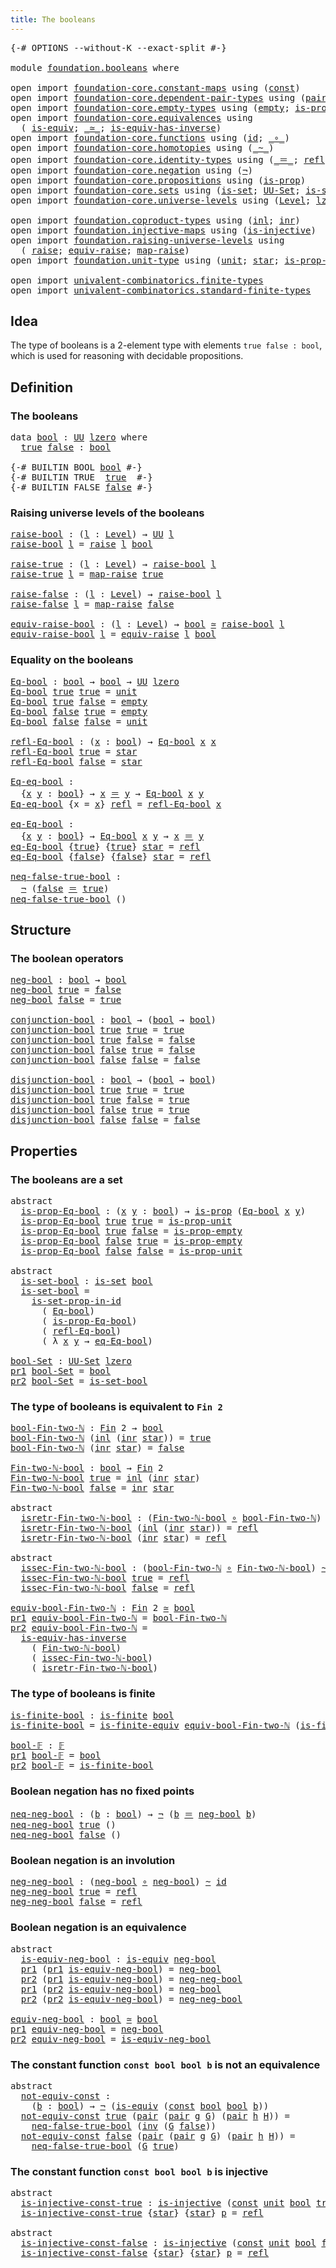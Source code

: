 ```yaml
---
title: The booleans
---
```


<pre class="Agda"><a id="38" class="Symbol">{-#</a> <a id="42" class="Keyword">OPTIONS</a> <a id="50" class="Pragma">--without-K</a> <a id="62" class="Pragma">--exact-split</a> <a id="76" class="Symbol">#-}</a>

<a id="81" class="Keyword">module</a> <a id="88" href="foundation.booleans.html" class="Module">foundation.booleans</a> <a id="108" class="Keyword">where</a>

<a id="115" class="Keyword">open</a> <a id="120" class="Keyword">import</a> <a id="127" href="foundation-core.constant-maps.html" class="Module">foundation-core.constant-maps</a> <a id="157" class="Keyword">using</a> <a id="163" class="Symbol">(</a><a id="164" href="foundation-core.constant-maps.html#216" class="Function">const</a><a id="169" class="Symbol">)</a>
<a id="171" class="Keyword">open</a> <a id="176" class="Keyword">import</a> <a id="183" href="foundation-core.dependent-pair-types.html" class="Module">foundation-core.dependent-pair-types</a> <a id="220" class="Keyword">using</a> <a id="226" class="Symbol">(</a><a id="227" href="foundation-core.dependent-pair-types.html#588" class="InductiveConstructor">pair</a><a id="231" class="Symbol">;</a> <a id="233" href="foundation-core.dependent-pair-types.html#605" class="Field">pr1</a><a id="236" class="Symbol">;</a> <a id="238" href="foundation-core.dependent-pair-types.html#617" class="Field">pr2</a><a id="241" class="Symbol">)</a>
<a id="243" class="Keyword">open</a> <a id="248" class="Keyword">import</a> <a id="255" href="foundation-core.empty-types.html" class="Module">foundation-core.empty-types</a> <a id="283" class="Keyword">using</a> <a id="289" class="Symbol">(</a><a id="290" href="foundation-core.empty-types.html#1057" class="Datatype">empty</a><a id="295" class="Symbol">;</a> <a id="297" href="foundation-core.empty-types.html#2377" class="Function">is-prop-empty</a><a id="310" class="Symbol">)</a>
<a id="312" class="Keyword">open</a> <a id="317" class="Keyword">import</a> <a id="324" href="foundation-core.equivalences.html" class="Module">foundation-core.equivalences</a> <a id="353" class="Keyword">using</a>
  <a id="361" class="Symbol">(</a> <a id="363" href="foundation-core.equivalences.html#1556" class="Function">is-equiv</a><a id="371" class="Symbol">;</a> <a id="373" href="foundation-core.equivalences.html#1621" class="Function Operator">_≃_</a><a id="376" class="Symbol">;</a> <a id="378" href="foundation-core.equivalences.html#3013" class="Function">is-equiv-has-inverse</a><a id="398" class="Symbol">)</a>
<a id="400" class="Keyword">open</a> <a id="405" class="Keyword">import</a> <a id="412" href="foundation-core.functions.html" class="Module">foundation-core.functions</a> <a id="438" class="Keyword">using</a> <a id="444" class="Symbol">(</a><a id="445" href="foundation-core.functions.html#322" class="Function">id</a><a id="447" class="Symbol">;</a> <a id="449" href="foundation-core.functions.html#420" class="Function Operator">_∘_</a><a id="452" class="Symbol">)</a>
<a id="454" class="Keyword">open</a> <a id="459" class="Keyword">import</a> <a id="466" href="foundation-core.homotopies.html" class="Module">foundation-core.homotopies</a> <a id="493" class="Keyword">using</a> <a id="499" class="Symbol">(</a><a id="500" href="foundation-core.homotopies.html#627" class="Function Operator">_~_</a><a id="503" class="Symbol">)</a>
<a id="505" class="Keyword">open</a> <a id="510" class="Keyword">import</a> <a id="517" href="foundation-core.identity-types.html" class="Module">foundation-core.identity-types</a> <a id="548" class="Keyword">using</a> <a id="554" class="Symbol">(</a><a id="555" href="foundation-core.identity-types.html#1865" class="Function Operator">_＝_</a><a id="558" class="Symbol">;</a> <a id="560" href="foundation-core.identity-types.html#1820" class="InductiveConstructor">refl</a><a id="564" class="Symbol">;</a> <a id="566" href="foundation-core.identity-types.html#2729" class="Function">inv</a><a id="569" class="Symbol">)</a>
<a id="571" class="Keyword">open</a> <a id="576" class="Keyword">import</a> <a id="583" href="foundation-core.negation.html" class="Module">foundation-core.negation</a> <a id="608" class="Keyword">using</a> <a id="614" class="Symbol">(</a><a id="615" href="foundation-core.negation.html#465" class="Function">¬</a><a id="616" class="Symbol">)</a>
<a id="618" class="Keyword">open</a> <a id="623" class="Keyword">import</a> <a id="630" href="foundation-core.propositions.html" class="Module">foundation-core.propositions</a> <a id="659" class="Keyword">using</a> <a id="665" class="Symbol">(</a><a id="666" href="foundation-core.propositions.html#1309" class="Function">is-prop</a><a id="673" class="Symbol">)</a>
<a id="675" class="Keyword">open</a> <a id="680" class="Keyword">import</a> <a id="687" href="foundation-core.sets.html" class="Module">foundation-core.sets</a> <a id="708" class="Keyword">using</a> <a id="714" class="Symbol">(</a><a id="715" href="foundation-core.sets.html#1113" class="Function">is-set</a><a id="721" class="Symbol">;</a> <a id="723" href="foundation-core.sets.html#1190" class="Function">UU-Set</a><a id="729" class="Symbol">;</a> <a id="731" href="foundation-core.sets.html#2789" class="Function">is-set-prop-in-id</a><a id="748" class="Symbol">)</a>
<a id="750" class="Keyword">open</a> <a id="755" class="Keyword">import</a> <a id="762" href="foundation-core.universe-levels.html" class="Module">foundation-core.universe-levels</a> <a id="794" class="Keyword">using</a> <a id="800" class="Symbol">(</a><a id="801" href="Agda.Primitive.html#597" class="Postulate">Level</a><a id="806" class="Symbol">;</a> <a id="808" href="Agda.Primitive.html#764" class="Primitive">lzero</a><a id="813" class="Symbol">;</a> <a id="815" href="foundation-core.universe-levels.html#235" class="Primitive">UU</a><a id="817" class="Symbol">)</a>

<a id="820" class="Keyword">open</a> <a id="825" class="Keyword">import</a> <a id="832" href="foundation.coproduct-types.html" class="Module">foundation.coproduct-types</a> <a id="859" class="Keyword">using</a> <a id="865" class="Symbol">(</a><a id="866" href="foundation.coproduct-types.html#1250" class="InductiveConstructor">inl</a><a id="869" class="Symbol">;</a> <a id="871" href="foundation.coproduct-types.html#1268" class="InductiveConstructor">inr</a><a id="874" class="Symbol">)</a>
<a id="876" class="Keyword">open</a> <a id="881" class="Keyword">import</a> <a id="888" href="foundation.injective-maps.html" class="Module">foundation.injective-maps</a> <a id="914" class="Keyword">using</a> <a id="920" class="Symbol">(</a><a id="921" href="foundation.injective-maps.html#1309" class="Function">is-injective</a><a id="933" class="Symbol">)</a>
<a id="935" class="Keyword">open</a> <a id="940" class="Keyword">import</a> <a id="947" href="foundation.raising-universe-levels.html" class="Module">foundation.raising-universe-levels</a> <a id="982" class="Keyword">using</a>
  <a id="990" class="Symbol">(</a> <a id="992" href="foundation.raising-universe-levels.html#973" class="Datatype">raise</a><a id="997" class="Symbol">;</a> <a id="999" href="foundation.raising-universe-levels.html#1550" class="Function">equiv-raise</a><a id="1010" class="Symbol">;</a> <a id="1012" href="foundation.raising-universe-levels.html#1038" class="InductiveConstructor">map-raise</a><a id="1021" class="Symbol">)</a>
<a id="1023" class="Keyword">open</a> <a id="1028" class="Keyword">import</a> <a id="1035" href="foundation.unit-type.html" class="Module">foundation.unit-type</a> <a id="1056" class="Keyword">using</a> <a id="1062" class="Symbol">(</a><a id="1063" href="foundation.unit-type.html#1084" class="Datatype">unit</a><a id="1067" class="Symbol">;</a> <a id="1069" href="foundation.unit-type.html#1108" class="InductiveConstructor">star</a><a id="1073" class="Symbol">;</a> <a id="1075" href="foundation.unit-type.html#2898" class="Function">is-prop-unit</a><a id="1087" class="Symbol">)</a>

<a id="1090" class="Keyword">open</a> <a id="1095" class="Keyword">import</a> <a id="1102" href="univalent-combinatorics.finite-types.html" class="Module">univalent-combinatorics.finite-types</a>
<a id="1139" class="Keyword">open</a> <a id="1144" class="Keyword">import</a> <a id="1151" href="univalent-combinatorics.standard-finite-types.html" class="Module">univalent-combinatorics.standard-finite-types</a>
</pre>
## Idea

The type of booleans is a 2-element type with elements `true false : bool`, which is used for reasoning with decidable propositions.

## Definition

### The booleans

<pre class="Agda"><a id="1386" class="Keyword">data</a> <a id="bool"></a><a id="1391" href="foundation.booleans.html#1391" class="Datatype">bool</a> <a id="1396" class="Symbol">:</a> <a id="1398" href="foundation-core.universe-levels.html#235" class="Primitive">UU</a> <a id="1401" href="Agda.Primitive.html#764" class="Primitive">lzero</a> <a id="1407" class="Keyword">where</a>
  <a id="bool.true"></a><a id="1415" href="foundation.booleans.html#1415" class="InductiveConstructor">true</a> <a id="bool.false"></a><a id="1420" href="foundation.booleans.html#1420" class="InductiveConstructor">false</a> <a id="1426" class="Symbol">:</a> <a id="1428" href="foundation.booleans.html#1391" class="Datatype">bool</a>

<a id="1434" class="Symbol">{-#</a> <a id="1438" class="Keyword">BUILTIN</a> <a id="1446" class="Keyword">BOOL</a> <a id="1451" href="foundation.booleans.html#1391" class="Datatype">bool</a> <a id="1456" class="Symbol">#-}</a>
<a id="1460" class="Symbol">{-#</a> <a id="1464" class="Keyword">BUILTIN</a> <a id="1472" class="Keyword">TRUE</a>  <a id="1478" href="foundation.booleans.html#1415" class="InductiveConstructor">true</a>  <a id="1484" class="Symbol">#-}</a>
<a id="1488" class="Symbol">{-#</a> <a id="1492" class="Keyword">BUILTIN</a> <a id="1500" class="Keyword">FALSE</a> <a id="1506" href="foundation.booleans.html#1420" class="InductiveConstructor">false</a> <a id="1512" class="Symbol">#-}</a>
</pre>
### Raising universe levels of the booleans

<pre class="Agda"><a id="raise-bool"></a><a id="1574" href="foundation.booleans.html#1574" class="Function">raise-bool</a> <a id="1585" class="Symbol">:</a> <a id="1587" class="Symbol">(</a><a id="1588" href="foundation.booleans.html#1588" class="Bound">l</a> <a id="1590" class="Symbol">:</a> <a id="1592" href="Agda.Primitive.html#597" class="Postulate">Level</a><a id="1597" class="Symbol">)</a> <a id="1599" class="Symbol">→</a> <a id="1601" href="foundation-core.universe-levels.html#235" class="Primitive">UU</a> <a id="1604" href="foundation.booleans.html#1588" class="Bound">l</a>
<a id="1606" href="foundation.booleans.html#1574" class="Function">raise-bool</a> <a id="1617" href="foundation.booleans.html#1617" class="Bound">l</a> <a id="1619" class="Symbol">=</a> <a id="1621" href="foundation.raising-universe-levels.html#973" class="Datatype">raise</a> <a id="1627" href="foundation.booleans.html#1617" class="Bound">l</a> <a id="1629" href="foundation.booleans.html#1391" class="Datatype">bool</a>

<a id="raise-true"></a><a id="1635" href="foundation.booleans.html#1635" class="Function">raise-true</a> <a id="1646" class="Symbol">:</a> <a id="1648" class="Symbol">(</a><a id="1649" href="foundation.booleans.html#1649" class="Bound">l</a> <a id="1651" class="Symbol">:</a> <a id="1653" href="Agda.Primitive.html#597" class="Postulate">Level</a><a id="1658" class="Symbol">)</a> <a id="1660" class="Symbol">→</a> <a id="1662" href="foundation.booleans.html#1574" class="Function">raise-bool</a> <a id="1673" href="foundation.booleans.html#1649" class="Bound">l</a>
<a id="1675" href="foundation.booleans.html#1635" class="Function">raise-true</a> <a id="1686" href="foundation.booleans.html#1686" class="Bound">l</a> <a id="1688" class="Symbol">=</a> <a id="1690" href="foundation.raising-universe-levels.html#1038" class="InductiveConstructor">map-raise</a> <a id="1700" href="foundation.booleans.html#1415" class="InductiveConstructor">true</a>

<a id="raise-false"></a><a id="1706" href="foundation.booleans.html#1706" class="Function">raise-false</a> <a id="1718" class="Symbol">:</a> <a id="1720" class="Symbol">(</a><a id="1721" href="foundation.booleans.html#1721" class="Bound">l</a> <a id="1723" class="Symbol">:</a> <a id="1725" href="Agda.Primitive.html#597" class="Postulate">Level</a><a id="1730" class="Symbol">)</a> <a id="1732" class="Symbol">→</a> <a id="1734" href="foundation.booleans.html#1574" class="Function">raise-bool</a> <a id="1745" href="foundation.booleans.html#1721" class="Bound">l</a>
<a id="1747" href="foundation.booleans.html#1706" class="Function">raise-false</a> <a id="1759" href="foundation.booleans.html#1759" class="Bound">l</a> <a id="1761" class="Symbol">=</a> <a id="1763" href="foundation.raising-universe-levels.html#1038" class="InductiveConstructor">map-raise</a> <a id="1773" href="foundation.booleans.html#1420" class="InductiveConstructor">false</a>

<a id="equiv-raise-bool"></a><a id="1780" href="foundation.booleans.html#1780" class="Function">equiv-raise-bool</a> <a id="1797" class="Symbol">:</a> <a id="1799" class="Symbol">(</a><a id="1800" href="foundation.booleans.html#1800" class="Bound">l</a> <a id="1802" class="Symbol">:</a> <a id="1804" href="Agda.Primitive.html#597" class="Postulate">Level</a><a id="1809" class="Symbol">)</a> <a id="1811" class="Symbol">→</a> <a id="1813" href="foundation.booleans.html#1391" class="Datatype">bool</a> <a id="1818" href="foundation-core.equivalences.html#1621" class="Function Operator">≃</a> <a id="1820" href="foundation.booleans.html#1574" class="Function">raise-bool</a> <a id="1831" href="foundation.booleans.html#1800" class="Bound">l</a>
<a id="1833" href="foundation.booleans.html#1780" class="Function">equiv-raise-bool</a> <a id="1850" href="foundation.booleans.html#1850" class="Bound">l</a> <a id="1852" class="Symbol">=</a> <a id="1854" href="foundation.raising-universe-levels.html#1550" class="Function">equiv-raise</a> <a id="1866" href="foundation.booleans.html#1850" class="Bound">l</a> <a id="1868" href="foundation.booleans.html#1391" class="Datatype">bool</a>
</pre>
### Equality on the booleans

<pre class="Agda"><a id="Eq-bool"></a><a id="1916" href="foundation.booleans.html#1916" class="Function">Eq-bool</a> <a id="1924" class="Symbol">:</a> <a id="1926" href="foundation.booleans.html#1391" class="Datatype">bool</a> <a id="1931" class="Symbol">→</a> <a id="1933" href="foundation.booleans.html#1391" class="Datatype">bool</a> <a id="1938" class="Symbol">→</a> <a id="1940" href="foundation-core.universe-levels.html#235" class="Primitive">UU</a> <a id="1943" href="Agda.Primitive.html#764" class="Primitive">lzero</a>
<a id="1949" href="foundation.booleans.html#1916" class="Function">Eq-bool</a> <a id="1957" href="foundation.booleans.html#1415" class="InductiveConstructor">true</a> <a id="1962" href="foundation.booleans.html#1415" class="InductiveConstructor">true</a> <a id="1967" class="Symbol">=</a> <a id="1969" href="foundation.unit-type.html#1084" class="Datatype">unit</a>
<a id="1974" href="foundation.booleans.html#1916" class="Function">Eq-bool</a> <a id="1982" href="foundation.booleans.html#1415" class="InductiveConstructor">true</a> <a id="1987" href="foundation.booleans.html#1420" class="InductiveConstructor">false</a> <a id="1993" class="Symbol">=</a> <a id="1995" href="foundation-core.empty-types.html#1057" class="Datatype">empty</a>
<a id="2001" href="foundation.booleans.html#1916" class="Function">Eq-bool</a> <a id="2009" href="foundation.booleans.html#1420" class="InductiveConstructor">false</a> <a id="2015" href="foundation.booleans.html#1415" class="InductiveConstructor">true</a> <a id="2020" class="Symbol">=</a> <a id="2022" href="foundation-core.empty-types.html#1057" class="Datatype">empty</a>
<a id="2028" href="foundation.booleans.html#1916" class="Function">Eq-bool</a> <a id="2036" href="foundation.booleans.html#1420" class="InductiveConstructor">false</a> <a id="2042" href="foundation.booleans.html#1420" class="InductiveConstructor">false</a> <a id="2048" class="Symbol">=</a> <a id="2050" href="foundation.unit-type.html#1084" class="Datatype">unit</a>

<a id="refl-Eq-bool"></a><a id="2056" href="foundation.booleans.html#2056" class="Function">refl-Eq-bool</a> <a id="2069" class="Symbol">:</a> <a id="2071" class="Symbol">(</a><a id="2072" href="foundation.booleans.html#2072" class="Bound">x</a> <a id="2074" class="Symbol">:</a> <a id="2076" href="foundation.booleans.html#1391" class="Datatype">bool</a><a id="2080" class="Symbol">)</a> <a id="2082" class="Symbol">→</a> <a id="2084" href="foundation.booleans.html#1916" class="Function">Eq-bool</a> <a id="2092" href="foundation.booleans.html#2072" class="Bound">x</a> <a id="2094" href="foundation.booleans.html#2072" class="Bound">x</a>
<a id="2096" href="foundation.booleans.html#2056" class="Function">refl-Eq-bool</a> <a id="2109" href="foundation.booleans.html#1415" class="InductiveConstructor">true</a> <a id="2114" class="Symbol">=</a> <a id="2116" href="foundation.unit-type.html#1108" class="InductiveConstructor">star</a>
<a id="2121" href="foundation.booleans.html#2056" class="Function">refl-Eq-bool</a> <a id="2134" href="foundation.booleans.html#1420" class="InductiveConstructor">false</a> <a id="2140" class="Symbol">=</a> <a id="2142" href="foundation.unit-type.html#1108" class="InductiveConstructor">star</a>

<a id="Eq-eq-bool"></a><a id="2148" href="foundation.booleans.html#2148" class="Function">Eq-eq-bool</a> <a id="2159" class="Symbol">:</a>
  <a id="2163" class="Symbol">{</a><a id="2164" href="foundation.booleans.html#2164" class="Bound">x</a> <a id="2166" href="foundation.booleans.html#2166" class="Bound">y</a> <a id="2168" class="Symbol">:</a> <a id="2170" href="foundation.booleans.html#1391" class="Datatype">bool</a><a id="2174" class="Symbol">}</a> <a id="2176" class="Symbol">→</a> <a id="2178" href="foundation.booleans.html#2164" class="Bound">x</a> <a id="2180" href="foundation-core.identity-types.html#1865" class="Function Operator">＝</a> <a id="2182" href="foundation.booleans.html#2166" class="Bound">y</a> <a id="2184" class="Symbol">→</a> <a id="2186" href="foundation.booleans.html#1916" class="Function">Eq-bool</a> <a id="2194" href="foundation.booleans.html#2164" class="Bound">x</a> <a id="2196" href="foundation.booleans.html#2166" class="Bound">y</a>
<a id="2198" href="foundation.booleans.html#2148" class="Function">Eq-eq-bool</a> <a id="2209" class="Symbol">{</a><a id="2210" class="Argument">x</a> <a id="2212" class="Symbol">=</a> <a id="2214" href="foundation.booleans.html#2214" class="Bound">x</a><a id="2215" class="Symbol">}</a> <a id="2217" href="foundation-core.identity-types.html#1820" class="InductiveConstructor">refl</a> <a id="2222" class="Symbol">=</a> <a id="2224" href="foundation.booleans.html#2056" class="Function">refl-Eq-bool</a> <a id="2237" href="foundation.booleans.html#2214" class="Bound">x</a>

<a id="eq-Eq-bool"></a><a id="2240" href="foundation.booleans.html#2240" class="Function">eq-Eq-bool</a> <a id="2251" class="Symbol">:</a>
  <a id="2255" class="Symbol">{</a><a id="2256" href="foundation.booleans.html#2256" class="Bound">x</a> <a id="2258" href="foundation.booleans.html#2258" class="Bound">y</a> <a id="2260" class="Symbol">:</a> <a id="2262" href="foundation.booleans.html#1391" class="Datatype">bool</a><a id="2266" class="Symbol">}</a> <a id="2268" class="Symbol">→</a> <a id="2270" href="foundation.booleans.html#1916" class="Function">Eq-bool</a> <a id="2278" href="foundation.booleans.html#2256" class="Bound">x</a> <a id="2280" href="foundation.booleans.html#2258" class="Bound">y</a> <a id="2282" class="Symbol">→</a> <a id="2284" href="foundation.booleans.html#2256" class="Bound">x</a> <a id="2286" href="foundation-core.identity-types.html#1865" class="Function Operator">＝</a> <a id="2288" href="foundation.booleans.html#2258" class="Bound">y</a>
<a id="2290" href="foundation.booleans.html#2240" class="Function">eq-Eq-bool</a> <a id="2301" class="Symbol">{</a><a id="2302" href="foundation.booleans.html#1415" class="InductiveConstructor">true</a><a id="2306" class="Symbol">}</a> <a id="2308" class="Symbol">{</a><a id="2309" href="foundation.booleans.html#1415" class="InductiveConstructor">true</a><a id="2313" class="Symbol">}</a> <a id="2315" href="foundation.unit-type.html#1108" class="InductiveConstructor">star</a> <a id="2320" class="Symbol">=</a> <a id="2322" href="foundation-core.identity-types.html#1820" class="InductiveConstructor">refl</a>
<a id="2327" href="foundation.booleans.html#2240" class="Function">eq-Eq-bool</a> <a id="2338" class="Symbol">{</a><a id="2339" href="foundation.booleans.html#1420" class="InductiveConstructor">false</a><a id="2344" class="Symbol">}</a> <a id="2346" class="Symbol">{</a><a id="2347" href="foundation.booleans.html#1420" class="InductiveConstructor">false</a><a id="2352" class="Symbol">}</a> <a id="2354" href="foundation.unit-type.html#1108" class="InductiveConstructor">star</a> <a id="2359" class="Symbol">=</a> <a id="2361" href="foundation-core.identity-types.html#1820" class="InductiveConstructor">refl</a>

<a id="neq-false-true-bool"></a><a id="2367" href="foundation.booleans.html#2367" class="Function">neq-false-true-bool</a> <a id="2387" class="Symbol">:</a>
  <a id="2391" href="foundation-core.negation.html#465" class="Function">¬</a> <a id="2393" class="Symbol">(</a><a id="2394" href="foundation.booleans.html#1420" class="InductiveConstructor">false</a> <a id="2400" href="foundation-core.identity-types.html#1865" class="Function Operator">＝</a> <a id="2402" href="foundation.booleans.html#1415" class="InductiveConstructor">true</a><a id="2406" class="Symbol">)</a>
<a id="2408" href="foundation.booleans.html#2367" class="Function">neq-false-true-bool</a> <a id="2428" class="Symbol">()</a>
</pre>
## Structure

### The boolean operators

<pre class="Agda"><a id="neg-bool"></a><a id="2485" href="foundation.booleans.html#2485" class="Function">neg-bool</a> <a id="2494" class="Symbol">:</a> <a id="2496" href="foundation.booleans.html#1391" class="Datatype">bool</a> <a id="2501" class="Symbol">→</a> <a id="2503" href="foundation.booleans.html#1391" class="Datatype">bool</a>
<a id="2508" href="foundation.booleans.html#2485" class="Function">neg-bool</a> <a id="2517" href="foundation.booleans.html#1415" class="InductiveConstructor">true</a> <a id="2522" class="Symbol">=</a> <a id="2524" href="foundation.booleans.html#1420" class="InductiveConstructor">false</a>
<a id="2530" href="foundation.booleans.html#2485" class="Function">neg-bool</a> <a id="2539" href="foundation.booleans.html#1420" class="InductiveConstructor">false</a> <a id="2545" class="Symbol">=</a> <a id="2547" href="foundation.booleans.html#1415" class="InductiveConstructor">true</a>

<a id="conjunction-bool"></a><a id="2553" href="foundation.booleans.html#2553" class="Function">conjunction-bool</a> <a id="2570" class="Symbol">:</a> <a id="2572" href="foundation.booleans.html#1391" class="Datatype">bool</a> <a id="2577" class="Symbol">→</a> <a id="2579" class="Symbol">(</a><a id="2580" href="foundation.booleans.html#1391" class="Datatype">bool</a> <a id="2585" class="Symbol">→</a> <a id="2587" href="foundation.booleans.html#1391" class="Datatype">bool</a><a id="2591" class="Symbol">)</a>
<a id="2593" href="foundation.booleans.html#2553" class="Function">conjunction-bool</a> <a id="2610" href="foundation.booleans.html#1415" class="InductiveConstructor">true</a> <a id="2615" href="foundation.booleans.html#1415" class="InductiveConstructor">true</a> <a id="2620" class="Symbol">=</a> <a id="2622" href="foundation.booleans.html#1415" class="InductiveConstructor">true</a>
<a id="2627" href="foundation.booleans.html#2553" class="Function">conjunction-bool</a> <a id="2644" href="foundation.booleans.html#1415" class="InductiveConstructor">true</a> <a id="2649" href="foundation.booleans.html#1420" class="InductiveConstructor">false</a> <a id="2655" class="Symbol">=</a> <a id="2657" href="foundation.booleans.html#1420" class="InductiveConstructor">false</a>
<a id="2663" href="foundation.booleans.html#2553" class="Function">conjunction-bool</a> <a id="2680" href="foundation.booleans.html#1420" class="InductiveConstructor">false</a> <a id="2686" href="foundation.booleans.html#1415" class="InductiveConstructor">true</a> <a id="2691" class="Symbol">=</a> <a id="2693" href="foundation.booleans.html#1420" class="InductiveConstructor">false</a>
<a id="2699" href="foundation.booleans.html#2553" class="Function">conjunction-bool</a> <a id="2716" href="foundation.booleans.html#1420" class="InductiveConstructor">false</a> <a id="2722" href="foundation.booleans.html#1420" class="InductiveConstructor">false</a> <a id="2728" class="Symbol">=</a> <a id="2730" href="foundation.booleans.html#1420" class="InductiveConstructor">false</a>

<a id="disjunction-bool"></a><a id="2737" href="foundation.booleans.html#2737" class="Function">disjunction-bool</a> <a id="2754" class="Symbol">:</a> <a id="2756" href="foundation.booleans.html#1391" class="Datatype">bool</a> <a id="2761" class="Symbol">→</a> <a id="2763" class="Symbol">(</a><a id="2764" href="foundation.booleans.html#1391" class="Datatype">bool</a> <a id="2769" class="Symbol">→</a> <a id="2771" href="foundation.booleans.html#1391" class="Datatype">bool</a><a id="2775" class="Symbol">)</a>
<a id="2777" href="foundation.booleans.html#2737" class="Function">disjunction-bool</a> <a id="2794" href="foundation.booleans.html#1415" class="InductiveConstructor">true</a> <a id="2799" href="foundation.booleans.html#1415" class="InductiveConstructor">true</a> <a id="2804" class="Symbol">=</a> <a id="2806" href="foundation.booleans.html#1415" class="InductiveConstructor">true</a>
<a id="2811" href="foundation.booleans.html#2737" class="Function">disjunction-bool</a> <a id="2828" href="foundation.booleans.html#1415" class="InductiveConstructor">true</a> <a id="2833" href="foundation.booleans.html#1420" class="InductiveConstructor">false</a> <a id="2839" class="Symbol">=</a> <a id="2841" href="foundation.booleans.html#1415" class="InductiveConstructor">true</a>
<a id="2846" href="foundation.booleans.html#2737" class="Function">disjunction-bool</a> <a id="2863" href="foundation.booleans.html#1420" class="InductiveConstructor">false</a> <a id="2869" href="foundation.booleans.html#1415" class="InductiveConstructor">true</a> <a id="2874" class="Symbol">=</a> <a id="2876" href="foundation.booleans.html#1415" class="InductiveConstructor">true</a>
<a id="2881" href="foundation.booleans.html#2737" class="Function">disjunction-bool</a> <a id="2898" href="foundation.booleans.html#1420" class="InductiveConstructor">false</a> <a id="2904" href="foundation.booleans.html#1420" class="InductiveConstructor">false</a> <a id="2910" class="Symbol">=</a> <a id="2912" href="foundation.booleans.html#1420" class="InductiveConstructor">false</a>
</pre>
## Properties

### The booleans are a set

<pre class="Agda"><a id="2974" class="Keyword">abstract</a>
  <a id="is-prop-Eq-bool"></a><a id="2985" href="foundation.booleans.html#2985" class="Function">is-prop-Eq-bool</a> <a id="3001" class="Symbol">:</a> <a id="3003" class="Symbol">(</a><a id="3004" href="foundation.booleans.html#3004" class="Bound">x</a> <a id="3006" href="foundation.booleans.html#3006" class="Bound">y</a> <a id="3008" class="Symbol">:</a> <a id="3010" href="foundation.booleans.html#1391" class="Datatype">bool</a><a id="3014" class="Symbol">)</a> <a id="3016" class="Symbol">→</a> <a id="3018" href="foundation-core.propositions.html#1309" class="Function">is-prop</a> <a id="3026" class="Symbol">(</a><a id="3027" href="foundation.booleans.html#1916" class="Function">Eq-bool</a> <a id="3035" href="foundation.booleans.html#3004" class="Bound">x</a> <a id="3037" href="foundation.booleans.html#3006" class="Bound">y</a><a id="3038" class="Symbol">)</a>
  <a id="3042" href="foundation.booleans.html#2985" class="Function">is-prop-Eq-bool</a> <a id="3058" href="foundation.booleans.html#1415" class="InductiveConstructor">true</a> <a id="3063" href="foundation.booleans.html#1415" class="InductiveConstructor">true</a> <a id="3068" class="Symbol">=</a> <a id="3070" href="foundation.unit-type.html#2898" class="Function">is-prop-unit</a>
  <a id="3085" href="foundation.booleans.html#2985" class="Function">is-prop-Eq-bool</a> <a id="3101" href="foundation.booleans.html#1415" class="InductiveConstructor">true</a> <a id="3106" href="foundation.booleans.html#1420" class="InductiveConstructor">false</a> <a id="3112" class="Symbol">=</a> <a id="3114" href="foundation-core.empty-types.html#2377" class="Function">is-prop-empty</a>
  <a id="3130" href="foundation.booleans.html#2985" class="Function">is-prop-Eq-bool</a> <a id="3146" href="foundation.booleans.html#1420" class="InductiveConstructor">false</a> <a id="3152" href="foundation.booleans.html#1415" class="InductiveConstructor">true</a> <a id="3157" class="Symbol">=</a> <a id="3159" href="foundation-core.empty-types.html#2377" class="Function">is-prop-empty</a>
  <a id="3175" href="foundation.booleans.html#2985" class="Function">is-prop-Eq-bool</a> <a id="3191" href="foundation.booleans.html#1420" class="InductiveConstructor">false</a> <a id="3197" href="foundation.booleans.html#1420" class="InductiveConstructor">false</a> <a id="3203" class="Symbol">=</a> <a id="3205" href="foundation.unit-type.html#2898" class="Function">is-prop-unit</a>

<a id="3219" class="Keyword">abstract</a>
  <a id="is-set-bool"></a><a id="3230" href="foundation.booleans.html#3230" class="Function">is-set-bool</a> <a id="3242" class="Symbol">:</a> <a id="3244" href="foundation-core.sets.html#1113" class="Function">is-set</a> <a id="3251" href="foundation.booleans.html#1391" class="Datatype">bool</a>
  <a id="3258" href="foundation.booleans.html#3230" class="Function">is-set-bool</a> <a id="3270" class="Symbol">=</a>
    <a id="3276" href="foundation-core.sets.html#2789" class="Function">is-set-prop-in-id</a>
      <a id="3300" class="Symbol">(</a> <a id="3302" href="foundation.booleans.html#1916" class="Function">Eq-bool</a><a id="3309" class="Symbol">)</a>
      <a id="3317" class="Symbol">(</a> <a id="3319" href="foundation.booleans.html#2985" class="Function">is-prop-Eq-bool</a><a id="3334" class="Symbol">)</a>
      <a id="3342" class="Symbol">(</a> <a id="3344" href="foundation.booleans.html#2056" class="Function">refl-Eq-bool</a><a id="3356" class="Symbol">)</a>
      <a id="3364" class="Symbol">(</a> <a id="3366" class="Symbol">λ</a> <a id="3368" href="foundation.booleans.html#3368" class="Bound">x</a> <a id="3370" href="foundation.booleans.html#3370" class="Bound">y</a> <a id="3372" class="Symbol">→</a> <a id="3374" href="foundation.booleans.html#2240" class="Function">eq-Eq-bool</a><a id="3384" class="Symbol">)</a>

<a id="bool-Set"></a><a id="3387" href="foundation.booleans.html#3387" class="Function">bool-Set</a> <a id="3396" class="Symbol">:</a> <a id="3398" href="foundation-core.sets.html#1190" class="Function">UU-Set</a> <a id="3405" href="Agda.Primitive.html#764" class="Primitive">lzero</a>
<a id="3411" href="foundation-core.dependent-pair-types.html#605" class="Field">pr1</a> <a id="3415" href="foundation.booleans.html#3387" class="Function">bool-Set</a> <a id="3424" class="Symbol">=</a> <a id="3426" href="foundation.booleans.html#1391" class="Datatype">bool</a>
<a id="3431" href="foundation-core.dependent-pair-types.html#617" class="Field">pr2</a> <a id="3435" href="foundation.booleans.html#3387" class="Function">bool-Set</a> <a id="3444" class="Symbol">=</a> <a id="3446" href="foundation.booleans.html#3230" class="Function">is-set-bool</a>
</pre>
### The type of booleans is equivalent to `Fin 2`

<pre class="Agda"><a id="bool-Fin-two-ℕ"></a><a id="3522" href="foundation.booleans.html#3522" class="Function">bool-Fin-two-ℕ</a> <a id="3537" class="Symbol">:</a> <a id="3539" href="univalent-combinatorics.standard-finite-types.html#2393" class="Function">Fin</a> <a id="3543" class="Number">2</a> <a id="3545" class="Symbol">→</a> <a id="3547" href="foundation.booleans.html#1391" class="Datatype">bool</a>
<a id="3552" href="foundation.booleans.html#3522" class="Function">bool-Fin-two-ℕ</a> <a id="3567" class="Symbol">(</a><a id="3568" href="foundation.coproduct-types.html#1250" class="InductiveConstructor">inl</a> <a id="3572" class="Symbol">(</a><a id="3573" href="foundation.coproduct-types.html#1268" class="InductiveConstructor">inr</a> <a id="3577" href="foundation.unit-type.html#1108" class="InductiveConstructor">star</a><a id="3581" class="Symbol">))</a> <a id="3584" class="Symbol">=</a> <a id="3586" href="foundation.booleans.html#1415" class="InductiveConstructor">true</a>
<a id="3591" href="foundation.booleans.html#3522" class="Function">bool-Fin-two-ℕ</a> <a id="3606" class="Symbol">(</a><a id="3607" href="foundation.coproduct-types.html#1268" class="InductiveConstructor">inr</a> <a id="3611" href="foundation.unit-type.html#1108" class="InductiveConstructor">star</a><a id="3615" class="Symbol">)</a> <a id="3617" class="Symbol">=</a> <a id="3619" href="foundation.booleans.html#1420" class="InductiveConstructor">false</a>

<a id="Fin-two-ℕ-bool"></a><a id="3626" href="foundation.booleans.html#3626" class="Function">Fin-two-ℕ-bool</a> <a id="3641" class="Symbol">:</a> <a id="3643" href="foundation.booleans.html#1391" class="Datatype">bool</a> <a id="3648" class="Symbol">→</a> <a id="3650" href="univalent-combinatorics.standard-finite-types.html#2393" class="Function">Fin</a> <a id="3654" class="Number">2</a>
<a id="3656" href="foundation.booleans.html#3626" class="Function">Fin-two-ℕ-bool</a> <a id="3671" href="foundation.booleans.html#1415" class="InductiveConstructor">true</a> <a id="3676" class="Symbol">=</a> <a id="3678" href="foundation.coproduct-types.html#1250" class="InductiveConstructor">inl</a> <a id="3682" class="Symbol">(</a><a id="3683" href="foundation.coproduct-types.html#1268" class="InductiveConstructor">inr</a> <a id="3687" href="foundation.unit-type.html#1108" class="InductiveConstructor">star</a><a id="3691" class="Symbol">)</a>
<a id="3693" href="foundation.booleans.html#3626" class="Function">Fin-two-ℕ-bool</a> <a id="3708" href="foundation.booleans.html#1420" class="InductiveConstructor">false</a> <a id="3714" class="Symbol">=</a> <a id="3716" href="foundation.coproduct-types.html#1268" class="InductiveConstructor">inr</a> <a id="3720" href="foundation.unit-type.html#1108" class="InductiveConstructor">star</a>

<a id="3726" class="Keyword">abstract</a>
  <a id="isretr-Fin-two-ℕ-bool"></a><a id="3737" href="foundation.booleans.html#3737" class="Function">isretr-Fin-two-ℕ-bool</a> <a id="3759" class="Symbol">:</a> <a id="3761" class="Symbol">(</a><a id="3762" href="foundation.booleans.html#3626" class="Function">Fin-two-ℕ-bool</a> <a id="3777" href="foundation-core.functions.html#420" class="Function Operator">∘</a> <a id="3779" href="foundation.booleans.html#3522" class="Function">bool-Fin-two-ℕ</a><a id="3793" class="Symbol">)</a> <a id="3795" href="foundation-core.homotopies.html#627" class="Function Operator">~</a> <a id="3797" href="foundation-core.functions.html#322" class="Function">id</a>
  <a id="3802" href="foundation.booleans.html#3737" class="Function">isretr-Fin-two-ℕ-bool</a> <a id="3824" class="Symbol">(</a><a id="3825" href="foundation.coproduct-types.html#1250" class="InductiveConstructor">inl</a> <a id="3829" class="Symbol">(</a><a id="3830" href="foundation.coproduct-types.html#1268" class="InductiveConstructor">inr</a> <a id="3834" href="foundation.unit-type.html#1108" class="InductiveConstructor">star</a><a id="3838" class="Symbol">))</a> <a id="3841" class="Symbol">=</a> <a id="3843" href="foundation-core.identity-types.html#1820" class="InductiveConstructor">refl</a>
  <a id="3850" href="foundation.booleans.html#3737" class="Function">isretr-Fin-two-ℕ-bool</a> <a id="3872" class="Symbol">(</a><a id="3873" href="foundation.coproduct-types.html#1268" class="InductiveConstructor">inr</a> <a id="3877" href="foundation.unit-type.html#1108" class="InductiveConstructor">star</a><a id="3881" class="Symbol">)</a> <a id="3883" class="Symbol">=</a> <a id="3885" href="foundation-core.identity-types.html#1820" class="InductiveConstructor">refl</a>

<a id="3891" class="Keyword">abstract</a>
  <a id="issec-Fin-two-ℕ-bool"></a><a id="3902" href="foundation.booleans.html#3902" class="Function">issec-Fin-two-ℕ-bool</a> <a id="3923" class="Symbol">:</a> <a id="3925" class="Symbol">(</a><a id="3926" href="foundation.booleans.html#3522" class="Function">bool-Fin-two-ℕ</a> <a id="3941" href="foundation-core.functions.html#420" class="Function Operator">∘</a> <a id="3943" href="foundation.booleans.html#3626" class="Function">Fin-two-ℕ-bool</a><a id="3957" class="Symbol">)</a> <a id="3959" href="foundation-core.homotopies.html#627" class="Function Operator">~</a> <a id="3961" href="foundation-core.functions.html#322" class="Function">id</a>
  <a id="3966" href="foundation.booleans.html#3902" class="Function">issec-Fin-two-ℕ-bool</a> <a id="3987" href="foundation.booleans.html#1415" class="InductiveConstructor">true</a> <a id="3992" class="Symbol">=</a> <a id="3994" href="foundation-core.identity-types.html#1820" class="InductiveConstructor">refl</a>
  <a id="4001" href="foundation.booleans.html#3902" class="Function">issec-Fin-two-ℕ-bool</a> <a id="4022" href="foundation.booleans.html#1420" class="InductiveConstructor">false</a> <a id="4028" class="Symbol">=</a> <a id="4030" href="foundation-core.identity-types.html#1820" class="InductiveConstructor">refl</a>

<a id="equiv-bool-Fin-two-ℕ"></a><a id="4036" href="foundation.booleans.html#4036" class="Function">equiv-bool-Fin-two-ℕ</a> <a id="4057" class="Symbol">:</a> <a id="4059" href="univalent-combinatorics.standard-finite-types.html#2393" class="Function">Fin</a> <a id="4063" class="Number">2</a> <a id="4065" href="foundation-core.equivalences.html#1621" class="Function Operator">≃</a> <a id="4067" href="foundation.booleans.html#1391" class="Datatype">bool</a>
<a id="4072" href="foundation-core.dependent-pair-types.html#605" class="Field">pr1</a> <a id="4076" href="foundation.booleans.html#4036" class="Function">equiv-bool-Fin-two-ℕ</a> <a id="4097" class="Symbol">=</a> <a id="4099" href="foundation.booleans.html#3522" class="Function">bool-Fin-two-ℕ</a>
<a id="4114" href="foundation-core.dependent-pair-types.html#617" class="Field">pr2</a> <a id="4118" href="foundation.booleans.html#4036" class="Function">equiv-bool-Fin-two-ℕ</a> <a id="4139" class="Symbol">=</a>
  <a id="4143" href="foundation-core.equivalences.html#3013" class="Function">is-equiv-has-inverse</a>
    <a id="4168" class="Symbol">(</a> <a id="4170" href="foundation.booleans.html#3626" class="Function">Fin-two-ℕ-bool</a><a id="4184" class="Symbol">)</a>
    <a id="4190" class="Symbol">(</a> <a id="4192" href="foundation.booleans.html#3902" class="Function">issec-Fin-two-ℕ-bool</a><a id="4212" class="Symbol">)</a>
    <a id="4218" class="Symbol">(</a> <a id="4220" href="foundation.booleans.html#3737" class="Function">isretr-Fin-two-ℕ-bool</a><a id="4241" class="Symbol">)</a>
</pre>
### The type of booleans is finite

<pre class="Agda"><a id="is-finite-bool"></a><a id="4292" href="foundation.booleans.html#4292" class="Function">is-finite-bool</a> <a id="4307" class="Symbol">:</a> <a id="4309" href="univalent-combinatorics.finite-types.html#4134" class="Function">is-finite</a> <a id="4319" href="foundation.booleans.html#1391" class="Datatype">bool</a>
<a id="4324" href="foundation.booleans.html#4292" class="Function">is-finite-bool</a> <a id="4339" class="Symbol">=</a> <a id="4341" href="univalent-combinatorics.finite-types.html#6751" class="Function">is-finite-equiv</a> <a id="4357" href="foundation.booleans.html#4036" class="Function">equiv-bool-Fin-two-ℕ</a> <a id="4378" class="Symbol">(</a><a id="4379" href="univalent-combinatorics.finite-types.html#9532" class="Function">is-finite-Fin</a> <a id="4393" class="Number">2</a><a id="4394" class="Symbol">)</a>

<a id="bool-𝔽"></a><a id="4397" href="foundation.booleans.html#4397" class="Function">bool-𝔽</a> <a id="4404" class="Symbol">:</a> <a id="4406" href="univalent-combinatorics.finite-types.html#4873" class="Function">𝔽</a>
<a id="4408" href="foundation-core.dependent-pair-types.html#605" class="Field">pr1</a> <a id="4412" href="foundation.booleans.html#4397" class="Function">bool-𝔽</a> <a id="4419" class="Symbol">=</a> <a id="4421" href="foundation.booleans.html#1391" class="Datatype">bool</a>
<a id="4426" href="foundation-core.dependent-pair-types.html#617" class="Field">pr2</a> <a id="4430" href="foundation.booleans.html#4397" class="Function">bool-𝔽</a> <a id="4437" class="Symbol">=</a> <a id="4439" href="foundation.booleans.html#4292" class="Function">is-finite-bool</a>
</pre>
### Boolean negation has no fixed points

<pre class="Agda"><a id="neq-neg-bool"></a><a id="4509" href="foundation.booleans.html#4509" class="Function">neq-neg-bool</a> <a id="4522" class="Symbol">:</a> <a id="4524" class="Symbol">(</a><a id="4525" href="foundation.booleans.html#4525" class="Bound">b</a> <a id="4527" class="Symbol">:</a> <a id="4529" href="foundation.booleans.html#1391" class="Datatype">bool</a><a id="4533" class="Symbol">)</a> <a id="4535" class="Symbol">→</a> <a id="4537" href="foundation-core.negation.html#465" class="Function">¬</a> <a id="4539" class="Symbol">(</a><a id="4540" href="foundation.booleans.html#4525" class="Bound">b</a> <a id="4542" href="foundation-core.identity-types.html#1865" class="Function Operator">＝</a> <a id="4544" href="foundation.booleans.html#2485" class="Function">neg-bool</a> <a id="4553" href="foundation.booleans.html#4525" class="Bound">b</a><a id="4554" class="Symbol">)</a>
<a id="4556" href="foundation.booleans.html#4509" class="Function">neq-neg-bool</a> <a id="4569" href="foundation.booleans.html#1415" class="InductiveConstructor">true</a> <a id="4574" class="Symbol">()</a>
<a id="4577" href="foundation.booleans.html#4509" class="Function">neq-neg-bool</a> <a id="4590" href="foundation.booleans.html#1420" class="InductiveConstructor">false</a> <a id="4596" class="Symbol">()</a>
</pre>
### Boolean negation is an involution

<pre class="Agda"><a id="neg-neg-bool"></a><a id="4651" href="foundation.booleans.html#4651" class="Function">neg-neg-bool</a> <a id="4664" class="Symbol">:</a> <a id="4666" class="Symbol">(</a><a id="4667" href="foundation.booleans.html#2485" class="Function">neg-bool</a> <a id="4676" href="foundation-core.functions.html#420" class="Function Operator">∘</a> <a id="4678" href="foundation.booleans.html#2485" class="Function">neg-bool</a><a id="4686" class="Symbol">)</a> <a id="4688" href="foundation-core.homotopies.html#627" class="Function Operator">~</a> <a id="4690" href="foundation-core.functions.html#322" class="Function">id</a>
<a id="4693" href="foundation.booleans.html#4651" class="Function">neg-neg-bool</a> <a id="4706" href="foundation.booleans.html#1415" class="InductiveConstructor">true</a> <a id="4711" class="Symbol">=</a> <a id="4713" href="foundation-core.identity-types.html#1820" class="InductiveConstructor">refl</a>
<a id="4718" href="foundation.booleans.html#4651" class="Function">neg-neg-bool</a> <a id="4731" href="foundation.booleans.html#1420" class="InductiveConstructor">false</a> <a id="4737" class="Symbol">=</a> <a id="4739" href="foundation-core.identity-types.html#1820" class="InductiveConstructor">refl</a>
</pre>
### Boolean negation is an equivalence

<pre class="Agda"><a id="4797" class="Keyword">abstract</a>
  <a id="is-equiv-neg-bool"></a><a id="4808" href="foundation.booleans.html#4808" class="Function">is-equiv-neg-bool</a> <a id="4826" class="Symbol">:</a> <a id="4828" href="foundation-core.equivalences.html#1556" class="Function">is-equiv</a> <a id="4837" href="foundation.booleans.html#2485" class="Function">neg-bool</a>
  <a id="4848" href="foundation-core.dependent-pair-types.html#605" class="Field">pr1</a> <a id="4852" class="Symbol">(</a><a id="4853" href="foundation-core.dependent-pair-types.html#605" class="Field">pr1</a> <a id="4857" href="foundation.booleans.html#4808" class="Function">is-equiv-neg-bool</a><a id="4874" class="Symbol">)</a> <a id="4876" class="Symbol">=</a> <a id="4878" href="foundation.booleans.html#2485" class="Function">neg-bool</a>
  <a id="4889" href="foundation-core.dependent-pair-types.html#617" class="Field">pr2</a> <a id="4893" class="Symbol">(</a><a id="4894" href="foundation-core.dependent-pair-types.html#605" class="Field">pr1</a> <a id="4898" href="foundation.booleans.html#4808" class="Function">is-equiv-neg-bool</a><a id="4915" class="Symbol">)</a> <a id="4917" class="Symbol">=</a> <a id="4919" href="foundation.booleans.html#4651" class="Function">neg-neg-bool</a>
  <a id="4934" href="foundation-core.dependent-pair-types.html#605" class="Field">pr1</a> <a id="4938" class="Symbol">(</a><a id="4939" href="foundation-core.dependent-pair-types.html#617" class="Field">pr2</a> <a id="4943" href="foundation.booleans.html#4808" class="Function">is-equiv-neg-bool</a><a id="4960" class="Symbol">)</a> <a id="4962" class="Symbol">=</a> <a id="4964" href="foundation.booleans.html#2485" class="Function">neg-bool</a>
  <a id="4975" href="foundation-core.dependent-pair-types.html#617" class="Field">pr2</a> <a id="4979" class="Symbol">(</a><a id="4980" href="foundation-core.dependent-pair-types.html#617" class="Field">pr2</a> <a id="4984" href="foundation.booleans.html#4808" class="Function">is-equiv-neg-bool</a><a id="5001" class="Symbol">)</a> <a id="5003" class="Symbol">=</a> <a id="5005" href="foundation.booleans.html#4651" class="Function">neg-neg-bool</a>

<a id="equiv-neg-bool"></a><a id="5019" href="foundation.booleans.html#5019" class="Function">equiv-neg-bool</a> <a id="5034" class="Symbol">:</a> <a id="5036" href="foundation.booleans.html#1391" class="Datatype">bool</a> <a id="5041" href="foundation-core.equivalences.html#1621" class="Function Operator">≃</a> <a id="5043" href="foundation.booleans.html#1391" class="Datatype">bool</a>
<a id="5048" href="foundation-core.dependent-pair-types.html#605" class="Field">pr1</a> <a id="5052" href="foundation.booleans.html#5019" class="Function">equiv-neg-bool</a> <a id="5067" class="Symbol">=</a> <a id="5069" href="foundation.booleans.html#2485" class="Function">neg-bool</a>
<a id="5078" href="foundation-core.dependent-pair-types.html#617" class="Field">pr2</a> <a id="5082" href="foundation.booleans.html#5019" class="Function">equiv-neg-bool</a> <a id="5097" class="Symbol">=</a> <a id="5099" href="foundation.booleans.html#4808" class="Function">is-equiv-neg-bool</a>
</pre>
### The constant function `const bool bool b` is not an equivalence

<pre class="Agda"><a id="5199" class="Keyword">abstract</a>
  <a id="not-equiv-const"></a><a id="5210" href="foundation.booleans.html#5210" class="Function">not-equiv-const</a> <a id="5226" class="Symbol">:</a>
    <a id="5232" class="Symbol">(</a><a id="5233" href="foundation.booleans.html#5233" class="Bound">b</a> <a id="5235" class="Symbol">:</a> <a id="5237" href="foundation.booleans.html#1391" class="Datatype">bool</a><a id="5241" class="Symbol">)</a> <a id="5243" class="Symbol">→</a> <a id="5245" href="foundation-core.negation.html#465" class="Function">¬</a> <a id="5247" class="Symbol">(</a><a id="5248" href="foundation-core.equivalences.html#1556" class="Function">is-equiv</a> <a id="5257" class="Symbol">(</a><a id="5258" href="foundation-core.constant-maps.html#216" class="Function">const</a> <a id="5264" href="foundation.booleans.html#1391" class="Datatype">bool</a> <a id="5269" href="foundation.booleans.html#1391" class="Datatype">bool</a> <a id="5274" href="foundation.booleans.html#5233" class="Bound">b</a><a id="5275" class="Symbol">))</a>
  <a id="5280" href="foundation.booleans.html#5210" class="Function">not-equiv-const</a> <a id="5296" href="foundation.booleans.html#1415" class="InductiveConstructor">true</a> <a id="5301" class="Symbol">(</a><a id="5302" href="foundation-core.dependent-pair-types.html#588" class="InductiveConstructor">pair</a> <a id="5307" class="Symbol">(</a><a id="5308" href="foundation-core.dependent-pair-types.html#588" class="InductiveConstructor">pair</a> <a id="5313" href="foundation.booleans.html#5313" class="Bound">g</a> <a id="5315" href="foundation.booleans.html#5315" class="Bound">G</a><a id="5316" class="Symbol">)</a> <a id="5318" class="Symbol">(</a><a id="5319" href="foundation-core.dependent-pair-types.html#588" class="InductiveConstructor">pair</a> <a id="5324" href="foundation.booleans.html#5324" class="Bound">h</a> <a id="5326" href="foundation.booleans.html#5326" class="Bound">H</a><a id="5327" class="Symbol">))</a> <a id="5330" class="Symbol">=</a>
    <a id="5336" href="foundation.booleans.html#2367" class="Function">neq-false-true-bool</a> <a id="5356" class="Symbol">(</a><a id="5357" href="foundation-core.identity-types.html#2729" class="Function">inv</a> <a id="5361" class="Symbol">(</a><a id="5362" href="foundation.booleans.html#5315" class="Bound">G</a> <a id="5364" href="foundation.booleans.html#1420" class="InductiveConstructor">false</a><a id="5369" class="Symbol">))</a>
  <a id="5374" href="foundation.booleans.html#5210" class="Function">not-equiv-const</a> <a id="5390" href="foundation.booleans.html#1420" class="InductiveConstructor">false</a> <a id="5396" class="Symbol">(</a><a id="5397" href="foundation-core.dependent-pair-types.html#588" class="InductiveConstructor">pair</a> <a id="5402" class="Symbol">(</a><a id="5403" href="foundation-core.dependent-pair-types.html#588" class="InductiveConstructor">pair</a> <a id="5408" href="foundation.booleans.html#5408" class="Bound">g</a> <a id="5410" href="foundation.booleans.html#5410" class="Bound">G</a><a id="5411" class="Symbol">)</a> <a id="5413" class="Symbol">(</a><a id="5414" href="foundation-core.dependent-pair-types.html#588" class="InductiveConstructor">pair</a> <a id="5419" href="foundation.booleans.html#5419" class="Bound">h</a> <a id="5421" href="foundation.booleans.html#5421" class="Bound">H</a><a id="5422" class="Symbol">))</a> <a id="5425" class="Symbol">=</a>
    <a id="5431" href="foundation.booleans.html#2367" class="Function">neq-false-true-bool</a> <a id="5451" class="Symbol">(</a><a id="5452" href="foundation.booleans.html#5410" class="Bound">G</a> <a id="5454" href="foundation.booleans.html#1415" class="InductiveConstructor">true</a><a id="5458" class="Symbol">)</a>
</pre>
### The constant function `const bool bool b` is injective

<pre class="Agda"><a id="5533" class="Keyword">abstract</a>
  <a id="is-injective-const-true"></a><a id="5544" href="foundation.booleans.html#5544" class="Function">is-injective-const-true</a> <a id="5568" class="Symbol">:</a> <a id="5570" href="foundation.injective-maps.html#1309" class="Function">is-injective</a> <a id="5583" class="Symbol">(</a><a id="5584" href="foundation-core.constant-maps.html#216" class="Function">const</a> <a id="5590" href="foundation.unit-type.html#1084" class="Datatype">unit</a> <a id="5595" href="foundation.booleans.html#1391" class="Datatype">bool</a> <a id="5600" href="foundation.booleans.html#1415" class="InductiveConstructor">true</a><a id="5604" class="Symbol">)</a>
  <a id="5608" href="foundation.booleans.html#5544" class="Function">is-injective-const-true</a> <a id="5632" class="Symbol">{</a><a id="5633" href="foundation.unit-type.html#1108" class="InductiveConstructor">star</a><a id="5637" class="Symbol">}</a> <a id="5639" class="Symbol">{</a><a id="5640" href="foundation.unit-type.html#1108" class="InductiveConstructor">star</a><a id="5644" class="Symbol">}</a> <a id="5646" href="foundation.booleans.html#5646" class="Bound">p</a> <a id="5648" class="Symbol">=</a> <a id="5650" href="foundation-core.identity-types.html#1820" class="InductiveConstructor">refl</a>

<a id="5656" class="Keyword">abstract</a>
  <a id="is-injective-const-false"></a><a id="5667" href="foundation.booleans.html#5667" class="Function">is-injective-const-false</a> <a id="5692" class="Symbol">:</a> <a id="5694" href="foundation.injective-maps.html#1309" class="Function">is-injective</a> <a id="5707" class="Symbol">(</a><a id="5708" href="foundation-core.constant-maps.html#216" class="Function">const</a> <a id="5714" href="foundation.unit-type.html#1084" class="Datatype">unit</a> <a id="5719" href="foundation.booleans.html#1391" class="Datatype">bool</a> <a id="5724" href="foundation.booleans.html#1420" class="InductiveConstructor">false</a><a id="5729" class="Symbol">)</a>
  <a id="5733" href="foundation.booleans.html#5667" class="Function">is-injective-const-false</a> <a id="5758" class="Symbol">{</a><a id="5759" href="foundation.unit-type.html#1108" class="InductiveConstructor">star</a><a id="5763" class="Symbol">}</a> <a id="5765" class="Symbol">{</a><a id="5766" href="foundation.unit-type.html#1108" class="InductiveConstructor">star</a><a id="5770" class="Symbol">}</a> <a id="5772" href="foundation.booleans.html#5772" class="Bound">p</a> <a id="5774" class="Symbol">=</a> <a id="5776" href="foundation-core.identity-types.html#1820" class="InductiveConstructor">refl</a>
</pre>